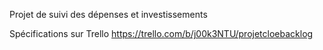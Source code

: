 Projet de suivi des dépenses et investissements

Spécifications sur Trello
https://trello.com/b/j00k3NTU/projetcloebacklog

